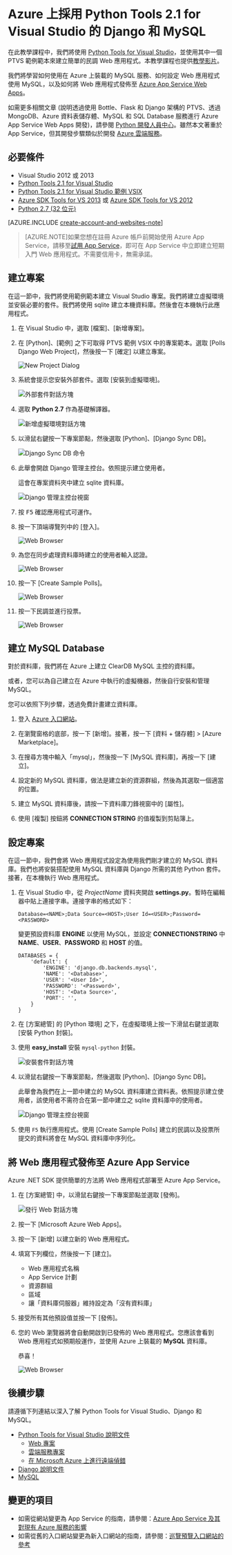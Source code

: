 <properties 
	pageTitle="Azure 上採用 Python Tools 2.1 for Visual Studio 的 Django 和 MySQL" 
	description="了解如何使用 Python Tools for Visual Studio 建立 Django Web 應用程式，藉此將資料儲存在 MySQL 資料庫執行個體中，並部署到 Azure App Service Web Apps。" 
	services="app-service\web" 
	documentationCenter="python" 
	authors="huguesv" 
	manager="wpickett" 
	editor=""/>

<tags 
	ms.service="app-service-web" 
	ms.workload="web" 
	ms.tgt_pltfrm="na" 
	ms.devlang="python" 
	ms.topic="article" 
	ms.date="04/16/2015" 
	ms.author="huguesv"/>




# Azure 上採用 Python Tools 2.1 for Visual Studio 的 Django 和 MySQL 

在此教學課程中，我們將使用 [Python Tools for Visual Studio]，並使用其中一個 PTVS 範例範本來建立簡單的民調 Web 應用程式。本教學課程也提供[教學影片](https://www.youtube.com/watch?v=oKCApIrS0Lo)。

我們將學習如何使用在 Azure 上裝載的 MySQL 服務、如何設定 Web 應用程式使用 MySQL，以及如何將 Web 應用程式發佈至 [Azure App Service Web Apps](http://go.microsoft.com/fwlink/?LinkId=529714)。

如需更多相關文章 (說明透過使用 Bottle、Flask 和 Django 架構的 PTVS、透過 MongoDB、Azure 資料表儲存體、MySQL 和 SQL Database 服務進行 Azure App Service Web Apps 開發)，請參閱 [Python 開發人員中心]。雖然本文著重於 App Service，但其開發步驟類似於開發 [Azure 雲端服務]。

## 必要條件

 - Visual Studio 2012 或 2013
 - [Python Tools 2.1 for Visual Studio]
 - [Python Tools 2.1 for Visual Studio 範例 VSIX]
 - [Azure SDK Tools for VS 2013] 或 [Azure SDK Tools for VS 2012]
 - [Python 2.7 (32 位元)]

[AZURE.INCLUDE [create-account-and-websites-note](../../includes/create-account-and-websites-note.md)]

>[AZURE.NOTE]如果您想在註冊 Azure 帳戶前開始使用 Azure App Service，請移至[試用 App Service](http://go.microsoft.com/fwlink/?LinkId=523751)，即可在 App Service 中立即建立短期入門 Web 應用程式。不需要信用卡，無需承諾。

## 建立專案

在這一節中，我們將使用範例範本建立 Visual Studio 專案。我們將建立虛擬環境並安裝必要的套件。我們將使用 sqlite 建立本機資料庫。然後會在本機執行此應用程式。

1.  在 Visual Studio 中，選取 [檔案]、[新增專案]。

1.  在 [Python]、[範例] 之下可取得 PTVS 範例 VSIX 中的專案範本。選取 [Polls Django Web Project]，然後按一下 [確定] 以建立專案。

  	![New Project Dialog](./media/web-sites-python-ptvs-django-mysql/PollsDjangoNewProject.png)

1.  系統會提示您安裝外部套件。選取 [安裝到虛擬環境]。

  	![外部套件對話方塊](./media/web-sites-python-ptvs-django-mysql/PollsDjangoExternalPackages.png)

1.  選取 **Python 2.7** 作為基礎解譯器。

  	![新增虛擬環境對話方塊](./media/web-sites-python-ptvs-django-mysql/PollsCommonAddVirtualEnv.png)

1.  以滑鼠右鍵按一下專案節點，然後選取 [Python]、[Django Sync DB]。

  	![Django Sync DB 命令](./media/web-sites-python-ptvs-django-mysql/PollsDjangoSyncDB.png)

1.  此舉會開啟 Django 管理主控台。依照提示建立使用者。

    這會在專案資料夾中建立 sqlite 資料庫。

  	![Django 管理主控台視窗](./media/web-sites-python-ptvs-django-mysql/PollsDjangoConsole.png)

1.  按 <kbd>F5</kbd> 確認應用程式可運作。

1.  按一下頂端導覽列中的 [登入]。

  	![Web Browser](./media/web-sites-python-ptvs-django-mysql/PollsDjangoCommonBrowserLocalMenu.png)

1.  為您在同步處理資料庫時建立的使用者輸入認證。

  	![Web Browser](./media/web-sites-python-ptvs-django-mysql/PollsDjangoCommonBrowserLocalLogin.png)

1.  按一下 [Create Sample Polls]。

  	![Web Browser](./media/web-sites-python-ptvs-django-mysql/PollsDjangoCommonBrowserNoPolls.png)

1.  按一下民調並進行投票。

  	![Web Browser](./media/web-sites-python-ptvs-django-mysql/PollsDjangoSqliteBrowser.png)

## 建立 MySQL Database

對於資料庫，我們將在 Azure 上建立 ClearDB MySQL 主控的資料庫。

或者，您可以為自己建立在 Azure 中執行的虛擬機器，然後自行安裝和管理 MySQL。

您可以依照下列步驟，透過免費計畫建立資料庫。

1.  登入 [Azure 入口網站]。

1.  在瀏覽窗格的底部，按一下 [新增]。接著，按一下 [資料 + 儲存體] > [Azure Marketplace]。

  	<!-- ![New Button](./media/web-sites-python-ptvs-django-mysql/PollsCommonAzurePlusNew.png)-->

1.  在搜尋方塊中輸入「mysql」，然後按一下 [MySQL 資料庫]，再按一下 [建立]。

  	<!-- ![Choose Add-on Dialog](./media/web-sites-python-ptvs-django-mysql/PollsDjangoClearDBAddon1.png) -->

1.  設定新的 MySQL 資料庫，做法是建立新的資源群組，然後為其選取一個適當的位置。

  	<!-- ![Personalize Add-on Dialog](./media/web-sites-python-ptvs-django-mysql/PollsDjangoClearDBAddon2.png) -->

1.  建立 MySQL 資料庫後，請按一下資料庫刀鋒視窗中的 [屬性]。
2.  使用 [複製] 按鈕將 **CONNECTION STRING** 的值複製到剪貼簿上。

## 設定專案

在這一節中，我們會將 Web 應用程式設定為使用我們剛才建立的 MySQL 資料庫。我們也將安裝搭配使用 MySQL 資料庫與 Django 所需的其他 Python 套件。接著，在本機執行 Web 應用程式。

1.  在 Visual Studio 中，從 *ProjectName* 資料夾開啟 **settings.py**。暫時在編輯器中貼上連接字串。連接字串的格式如下：

        Database=<NAME>;Data Source=<HOST>;User Id=<USER>;Password=<PASSWORD>

    變更預設資料庫 **ENGINE** 以使用 MySQL，並設定 **CONNECTIONSTRING** 中 **NAME**、**USER**、**PASSWORD** 和 **HOST** 的值。

        DATABASES = {
            'default': {
                'ENGINE': 'django.db.backends.mysql',
                'NAME': '<Database>',
                'USER': '<User Id>',
                'PASSWORD': '<Password>',
                'HOST': '<Data Source>',
                'PORT': '',
            }
        }


1.  在 [方案總管] 的 [Python 環境] 之下，在虛擬環境上按一下滑鼠右鍵並選取 [安裝 Python 封裝]。

1. 使用 **easy_install** 安裝 `mysql-python` 封裝。

  	![安裝套件對話方塊](./media/web-sites-python-ptvs-django-mysql/PollsDjangoMySQLInstallPackage.png)

1.  以滑鼠右鍵按一下專案節點，然後選取 [Python]、[Django Sync DB]。

    此舉會為我們在上一節中建立的 MySQL 資料庫建立資料表。依照提示建立使用者，該使用者不需符合在第一節中建立之 sqlite 資料庫中的使用者。

  	![Django 管理主控台視窗](./media/web-sites-python-ptvs-django-mysql/PollsDjangoConsole.png)

1.  使用 `F5` 執行應用程式。使用 [Create Sample Polls] 建立的民調以及投票所提交的資料將會在 MySQL 資料庫中序列化。

## 將 Web 應用程式發佈至 Azure App Service

Azure .NET SDK 提供簡單的方法將 Web 應用程式部署至 Azure App Service。

1.  在 [方案總管] 中，以滑鼠右鍵按一下專案節點並選取 [發佈]。

  	![發行 Web 對話方塊](./media/web-sites-python-ptvs-django-mysql/PollsCommonPublishWebSiteDialog.png)

1.  按一下 [Microsoft Azure Web Apps]。

1.  按一下 [新增] 以建立新的 Web 應用程式。

1.  填寫下列欄位，然後按一下 [建立]。
	-	Web 應用程式名稱
	-	App Service 計劃
	-	資源群組
	-	區域
	-	讓「資料庫伺服器」維持設定為「沒有資料庫」

  	<!-- ![Create Site on Microsoft Azure Dialog](./media/web-sites-python-ptvs-django-mysql/PollsCommonCreateWebSite.png) -->

1.  接受所有其他預設值並按一下 [發佈]。

1.  您的 Web 瀏覽器將會自動開啟到已發佈的 Web 應用程式。您應該會看到 Web 應用程式如預期般運作，並使用 Azure 上裝載的 **MySQL** 資料庫。

    恭喜！

  	![Web Browser](./media/web-sites-python-ptvs-django-mysql/PollsDjangoAzureBrowser.png)

## 後續步驟

請遵循下列連結以深入了解 Python Tools for Visual Studio、Django 和 MySQL。

- [Python Tools for Visual Studio 說明文件]
  - [Web 專案]
  - [雲端服務專案]
  - [在 Microsoft Azure 上進行遠端偵錯]
- [Django 說明文件]
- [MySQL]

## 變更的項目
* 如需從網站變更為 App Service 的指南，請參閱：[Azure App Service 及其對現有 Azure 服務的影響](http://go.microsoft.com/fwlink/?LinkId=529714)
* 如需從舊的入口網站變更為新入口網站的指南，請參閱：[巡覽預覽入口網站的參考](http://go.microsoft.com/fwlink/?LinkId=529715)


<!--Link references-->
[Python 開發人員中心]: /develop/python/
[Azure 雲端服務]: ../cloud-services-python-ptvs.md

<!--External Link references-->
[Azure 入口網站]: https://portal.azure.com
[Python Tools for Visual Studio]: http://aka.ms/ptvs
[Python Tools 2.1 for Visual Studio]: http://go.microsoft.com/fwlink/?LinkId=517189
[Python Tools 2.1 for Visual Studio 範例 VSIX]: http://go.microsoft.com/fwlink/?LinkId=517189
[Azure SDK Tools for VS 2013]: http://go.microsoft.com/fwlink/?LinkId=323510
[Azure SDK Tools for VS 2012]: http://go.microsoft.com/fwlink/?LinkId=323511
[Python 2.7 (32 位元)]: http://go.microsoft.com/fwlink/?LinkId=517190
[Python Tools for Visual Studio 說明文件]: http://pytools.codeplex.com/documentation
[在 Microsoft Azure 上進行遠端偵錯]: http://pytools.codeplex.com/wikipage?title=Features%20Azure%20Remote%20Debugging
[Web 專案]: http://pytools.codeplex.com/wikipage?title=Features%20Web%20Project
[雲端服務專案]: http://pytools.codeplex.com/wikipage?title=Features%20Cloud%20Project
[Django 說明文件]: https://www.djangoproject.com/
[MySQL]: http://www.mysql.com/
 

<!---HONumber=62-->